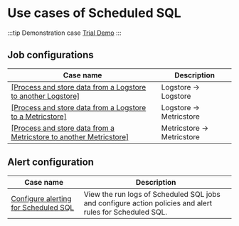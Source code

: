 # Use cases of Scheduled SQL

:::tip Demonstration case
[Trial Demo](/playground/demo.html?dest=/lognext/project/scheduled-sql-demo/scheduledsql/sql-1690513925-248017)
:::

## Job configurations

| Case name                                                                                | Description                |
| ---------------------------------------------------------------------------------------- | -------------------------- |
| [[Process and store data from a Logstore to another Logstore]](./log2log.md)             | Logstore -> Logstore       |
| [[Process and store data from a Logstore to a Metricstore]](./log2metric.md)             | Logstore -> Metricstore    |
| [[Process and store data from a Metricstore to another Metricstore]](./metric2metric.md) | Metricstore -> Metricstore |

## Alert configuration

| Case name                                                       | Description                                                                                              |
| --------------------------------------------------------------- | -------------------------------------------------------------------------------------------------------- |
| [Configure alerting for Scheduled SQL](./scheduledsql_alert.md) | View the run logs of Scheduled SQL jobs and configure action policies and alert rules for Scheduled SQL. |
